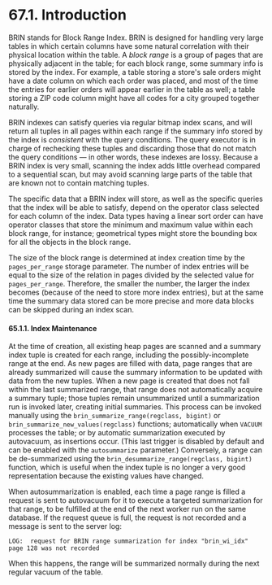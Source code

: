# 67.1. Introduction

BRIN stands for Block Range Index. BRIN is designed for handling very large tables in which certain columns have some natural correlation with their physical location within the table. A _block range_ is a group of pages that are physically adjacent in the table; for each block range, some summary info is stored by the index. For example, a table storing a store's sale orders might have a date column on which each order was placed, and most of the time the entries for earlier orders will appear earlier in the table as well; a table storing a ZIP code column might have all codes for a city grouped together naturally.

BRIN indexes can satisfy queries via regular bitmap index scans, and will return all tuples in all pages within each range if the summary info stored by the index is _consistent_ with the query conditions. The query executor is in charge of rechecking these tuples and discarding those that do not match the query conditions — in other words, these indexes are lossy. Because a BRIN index is very small, scanning the index adds little overhead compared to a sequential scan, but may avoid scanning large parts of the table that are known not to contain matching tuples.

The specific data that a BRIN index will store, as well as the specific queries that the index will be able to satisfy, depend on the operator class selected for each column of the index. Data types having a linear sort order can have operator classes that store the minimum and maximum value within each block range, for instance; geometrical types might store the bounding box for all the objects in the block range.

The size of the block range is determined at index creation time by the `pages_per_range` storage parameter. The number of index entries will be equal to the size of the relation in pages divided by the selected value for `pages_per_range`. Therefore, the smaller the number, the larger the index becomes \(because of the need to store more index entries\), but at the same time the summary data stored can be more precise and more data blocks can be skipped during an index scan.

#### 65.1.1. Index Maintenance

At the time of creation, all existing heap pages are scanned and a summary index tuple is created for each range, including the possibly-incomplete range at the end. As new pages are filled with data, page ranges that are already summarized will cause the summary information to be updated with data from the new tuples. When a new page is created that does not fall within the last summarized range, that range does not automatically acquire a summary tuple; those tuples remain unsummarized until a summarization run is invoked later, creating initial summaries. This process can be invoked manually using the `brin_summarize_range(regclass, bigint)` or `brin_summarize_new_values(regclass)` functions; automatically when `VACUUM` processes the table; or by automatic summarization executed by autovacuum, as insertions occur. \(This last trigger is disabled by default and can be enabled with the `autosummarize` parameter.\) Conversely, a range can be de-summarized using the `brin_desummarize_range(regclass, bigint)` function, which is useful when the index tuple is no longer a very good representation because the existing values have changed.

When autosummarization is enabled, each time a page range is filled a request is sent to autovacuum for it to execute a targeted summarization for that range, to be fulfilled at the end of the next worker run on the same database. If the request queue is full, the request is not recorded and a message is sent to the server log:

```text
LOG:  request for BRIN range summarization for index "brin_wi_idx" page 128 was not recorded
```

When this happens, the range will be summarized normally during the next regular vacuum of the table.

